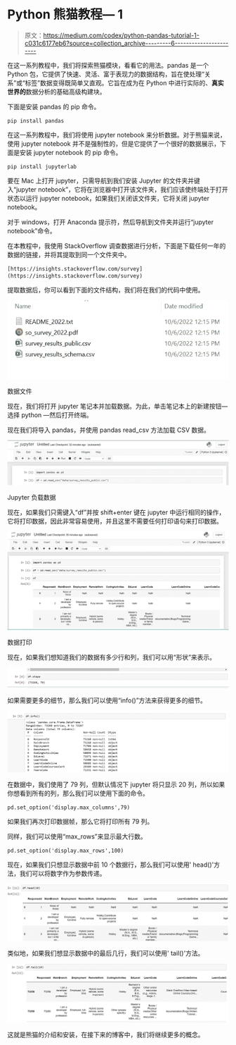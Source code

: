 # Python 熊猫教程— 1

> 原文：<https://medium.com/codex/python-pandas-tutorial-1-c031c6177eb6?source=collection_archive---------6----------------------->

在这一系列教程中，我们将探索熊猫模块，看看它的用法。pandas 是一个 Python 包，它提供了快速、灵活、富于表现力的数据结构，旨在使处理“关系”或“标签”数据变得既简单又直观。它旨在成为在 Python 中进行实际的、**真实世界的**数据分析的基础高级构建块。

下面是安装 pandas 的 pip 命令。

```
pip install pandas
```

在这一系列教程中，我们将使用 jupyter notebook 来分析数据。对于熊猫来说，使用 jupyter notebook 并不是强制性的，但是它提供了一个很好的数据展示，下面是安装 jupyter notebook 的 pip 命令。

```
pip install jupyterlab
```

要在 Mac 上打开 jupyter，只需导航到我们安装 Jupyter 的文件夹并键入“jupyter notebook”，它将在浏览器中打开该文件夹，我们应该使终端处于打开状态以运行 jupyter notebook，如果我们关闭该文件夹，它将关闭 jupyter notebook。

对于 windows，打开 Anaconda 提示符，然后导航到文件夹并运行“jupyter notebook”命令。

在本教程中，我使用 StackOverflow 调查数据进行分析，下面是下载任何一年的数据的链接，并将其提取到同一个文件夹中。

```
[https://insights.stackoverflow.com/survey](https://insights.stackoverflow.com/survey)
```

提取数据后，你可以看到下面的文件结构，我们将在我们的代码中使用。

![](img/3a14ddfcb21d8fc054bf92064afa923f.png)

数据文件

现在，我们将打开 jupyter 笔记本并加载数据。为此，单击笔记本上的新建按钮—选择 python —然后打开终端。

现在我们将导入 pandas，并使用 pandas read_csv 方法加载 CSV 数据。

![](img/388e1aafd780e322158bf57bb43fe3f1.png)

Jupyter 负载数据

现在，如果我们只需键入“df”并按 shift+enter 键在 jupyter 中运行相同的操作，它将打印数据，因此非常容易使用，并且这里不需要任何打印语句来打印数据。

![](img/7f90e09531305945a234304ad4cfc394.png)

数据打印

现在，如果我们想知道我们的数据有多少行和列，我们可以用“形状”来表示。

![](img/d54e48834de57c68d4e65702881b1415.png)

如果需要更多的细节，那么我们可以使用“info()”方法来获得更多的细节。

![](img/8aa2bd8ee75fd6627fd4c1ae7177c98e.png)

在数据中，我们使用了 79 列，但默认情况下 jupyter 将只显示 20 列，所以如果你想看到所有的列，那么我们可以使用下面的命令。

```
pd.set_option('display.max_columns',79)
```

如果我们再次打印数据帧，那么它将打印所有 79 列。

同样，我们可以使用“max_rows”来显示最大行数。

```
pd.set_option('display.max_rows',100)
```

现在，如果我们只想显示数据中前 10 个数据行，那么我们可以使用' head()'方法，我们可以将数字作为参数传递。

![](img/827beec4ce1e8be389d6642657978422.png)

类似地，如果我们想显示数据中的最后几行，我们可以使用' tail()'方法。

![](img/24840b6b5820b0fa832679ae0f9fa85c.png)

这就是熊猫的介绍和安装，在接下来的博客中，我们将继续更多的概念。